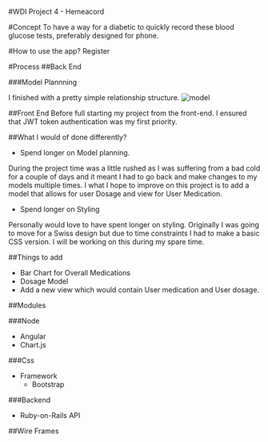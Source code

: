 #WDI Project 4 - Hemeacord


#Concept
To  have a way for a diabetic to quickly record these blood glucose tests, preferably designed for phone.

#How to use the app?
Register

#Process
##Back End

###Model Plannning

I finished with a pretty simple relationship structure.
![model](https://lh3.googleusercontent.com/BMVEr-AQh6Q6KnfaU0CWTonq0zjcMrn8_BpEXQ4llJugVVSxStxR78-WKTrao5i-8ULI78TizWar0m8r1jPXerMu-ASfGLTCP8nmFZ4w-SmftbU3Vlb9NUk66XLJnHf4KPYvFYnybPht5c4hbhBG-ZlQ6FyklrT3TPPyHesOH_R22AnQHe3eaZINxHSV70M1gf_5xe52uxlKHu_LVHOCjAkaW-hm5LaUrTgnvLTwvs5MP4Nj0ykWWj1wzWRd9as1R7eSCFQflA_KiUCSQTJv1CTSRBxwStuUZRBv-rx_sawVCIkPH35k1qGdDlV06TcUvFgAWcbMVCSzxtm7MGXOfukrTn3QfMoLCyrtDTmF30Qsk1C6nAR75t5-YegQTDb2Q06iOrMMlSaBSLc7e9GmbCTnH0tWLEkvoBxs1YF6RIKHdYaFp0xxm4ZWPH7d6-MFaLgZAJo4xcCXnJRS69mUrygo-9ww2tXE6h6nX3IIod8hUmrMsC-2cN2RY7xnUwYa3cT-AflB2NB-ghB_hKJzUXzBzgRN1mBkjDqlgVYXF35QJKelc6_IorlPouVYFqN_gp2mivKq=w1440-h666)



 

##Front End 
Before full starting my project from the front-end. I ensured that JWT token authentication was my first priority. 



##What I would of done differently?

* Spend longer on Model planning. 

During the project time was a little rushed as I was suffering from a bad cold for a couple of days and it meant I had to go back and make changes to my models multiple times. I what I hope to improve on this project is to add a model that allows for user Dosage and view for User Medication.

* Spend longer on Styling 

Personally would love to have spent longer on styling. Originally I was going to move for a Swiss design but due to time constraints I had to make a basic CSS version. I will be working on this during my spare time.

##Things to add

* Bar Chart for Overall Medications
* Dosage Model
* Add a new view which would contain User medication and User dosage.

##Modules  

###Node
* Angular
* Chart.js 

###Css
* Framework
	* Bootstrap

###Backend 
* Ruby-on-Rails API 


##Wire Frames 

<!--Picture goes here-->
